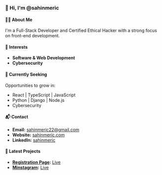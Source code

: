 ### 👋 Hi, I'm @sahinmeric

#### 🧑‍💻 About Me
I'm a Full-Stack Developer and Certified Ethical Hacker with a strong focus on front-end development.

#### 🎯 Interests
- **Software & Web Development**
- **Cybersecurity**

#### 🌱 Currently Seeking
Opportunities to grow in:
- React | TypeScript | JavaScript
- Python | Django | Node.js
- Cybersecurity

#### 📬 Contact
- **Email:** sahinmeric22@gmail.com
- **Website:** [sahinmeric.com](https://www.sahinmeric.com)
- **LinkedIn:** [sahinmeric](https://linkedin.com/in/sahinmeric)

#### 🚀 Latest Projects
- **[Registration Page](https://github.com/sahinmeric/register_page):** [Live](https://celebrated-bubblegum-b0c618.netlify.app/register)
- **[Minstagram](https://github.com/sahinmeric/minstagram):** [Live](https://minstagram1.web.app/)
